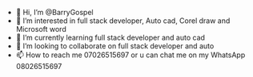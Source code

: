 - 👋 Hi, I’m @BarryGospel
- 👀 I’m interested in full stack developer, Auto cad, Corel draw and Microsoft word
- 🌱 I’m currently learning full stack developer and auto cad
- 💞️ I’m looking to collaborate on full stack developer and auto
- 📫 How to reach me 07026515697 or u can chat me on my WhatsApp 08026515697

<!---
BarryGospel/BarryGospel is a ✨ special ✨ repository because its `README.md` (this file) appears on your GitHub profile.
You can click the Preview link to take a look at your changes.
--->
